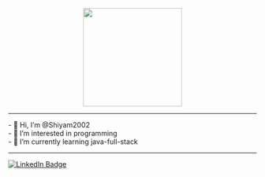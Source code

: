 <div id="header" align="center">
  <img src="https://media.giphy.com/media/IeRdg7gLkfK1ly2mFU/giphy.gif" width="200"/>
</div>

<hr>
- 👋 Hi, I’m @Shiyam2002 <br>
- 👀 I’m interested in programming<br>
- 🌱 I’m currently learning java-full-stack
<hr>
<div id="badges">
  <a href="www.linkedin.com/in/k-s-shiyam-8447301b6">
    <img src="https://img.shields.io/badge/LinkedIn-blue?style=for-the-badge&logo=linkedin&logoColor=white" alt="LinkedIn Badge"/>
  </a>
  
</div>
<!---
Shiyam2002/Shiyam2002 is a ✨ special ✨ repository because its `README.md` (this file) appears on your GitHub profile.
You can click the Preview link to take a look at your changes.
--->
